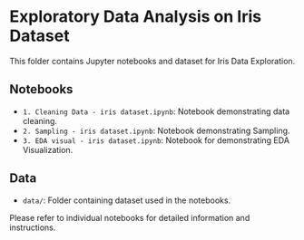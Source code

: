 # Exploratory Data Analysis on Iris Dataset
This folder contains Jupyter notebooks and dataset for Iris Data Exploration.

## Notebooks

- `1. Cleaning Data - iris dataset.ipynb`: Notebook demonstrating data cleaning.
- `2. Sampling - iris dataset.ipynb`: Notebook demonstrating Sampling.
- `3. EDA visual - iris dataset.ipynb`: Notebook for demonstrating EDA Visualization.

## Data

- `data/`: Folder containing dataset used in the notebooks.

Please refer to individual notebooks for detailed information and instructions.
